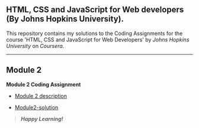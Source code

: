 ## HTML, CSS and JavaScript for Web developers (By Johns Hopkins University).
This repository contains my solutions to the Coding Assignments for the course 'HTML, CSS and JavaScript for Web Developers' by *Johns Hopkins University* on *Coursera*.
___
## Module 2

**Module 2 Coding Assignment**

- [Module 2 description](https://github.com/jhu-ep-coursera/fullstack-course4/blob/master/assignments/assignment2/Assignment-2.md)

- [Module2-solution](https://nikhilsadawarti.github.io/Coursera-course/Module2-solution/)

>_**Happy Learning!**_



